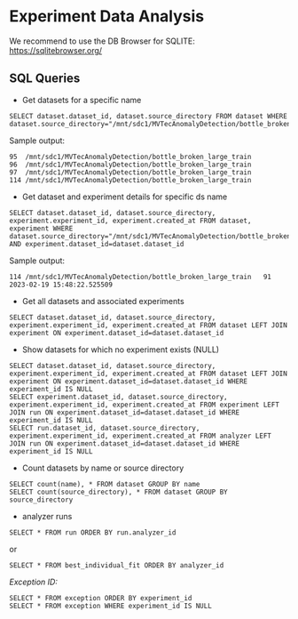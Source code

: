 # Experiment Data Analysis

We recommend to use the DB Browser for SQLITE: https://sqlitebrowser.org/

## SQL Queries

* Get datasets for a specific name

```
SELECT dataset.dataset_id, dataset.source_directory FROM dataset WHERE dataset.source_directory="/mnt/sdc1/MVTecAnomalyDetection/bottle_broken_large_train"
```

Sample output:
```
95	/mnt/sdc1/MVTecAnomalyDetection/bottle_broken_large_train
96	/mnt/sdc1/MVTecAnomalyDetection/bottle_broken_large_train
97	/mnt/sdc1/MVTecAnomalyDetection/bottle_broken_large_train
114	/mnt/sdc1/MVTecAnomalyDetection/bottle_broken_large_train
```

* Get dataset and experiment details for specific ds name
```
SELECT dataset.dataset_id, dataset.source_directory, experiment.experiment_id, experiment.created_at FROM dataset, experiment WHERE dataset.source_directory="/mnt/sdc1/MVTecAnomalyDetection/bottle_broken_large_train" AND experiment.dataset_id=dataset.dataset_id
```

Sample output:
```
114	/mnt/sdc1/MVTecAnomalyDetection/bottle_broken_large_train	91	2023-02-19 15:48:22.525509
```
* Get all datasets and associated experiments

```
SELECT dataset.dataset_id, dataset.source_directory, experiment.experiment_id, experiment.created_at FROM dataset LEFT JOIN experiment ON experiment.dataset_id=dataset.dataset_id
```

* Show datasets for which no experiment exists (NULL)
```
SELECT dataset.dataset_id, dataset.source_directory, experiment.experiment_id, experiment.created_at FROM dataset LEFT JOIN experiment ON experiment.dataset_id=dataset.dataset_id WHERE experiment_id IS NULL
SELECT experiment.dataset_id, dataset.source_directory, experiment.experiment_id, experiment.created_at FROM experiment LEFT JOIN run ON experiment.dataset_id=dataset.dataset_id WHERE experiment_id IS NULL
SELECT run.dataset_id, dataset.source_directory, experiment.experiment_id, experiment.created_at FROM analyzer LEFT JOIN run ON experiment.dataset_id=dataset.dataset_id WHERE experiment_id IS NULL
```

* Count datasets by name or source directory

```
SELECT count(name), * FROM dataset GROUP BY name
SELECT count(source_directory), * FROM dataset GROUP BY source_directory
```

* analyzer runs

```
SELECT * FROM run ORDER BY run.analyzer_id
```
or
```
SELECT * FROM best_individual_fit ORDER BY analyzer_id
```

*Exception ID:*
```
SELECT * FROM exception ORDER BY experiment_id
SELECT * FROM exception WHERE experiment_id IS NULL
```